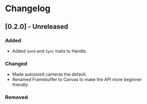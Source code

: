 # Changelog

## [0.2.0] - Unreleased

### Added

- Added `Send` and `Sync` traits to Handle.

### Changed

- Made autosized cameras the default.
- Renamed Framebuffer to Canvas to make the API
  more beginner friendly.

### Removed

